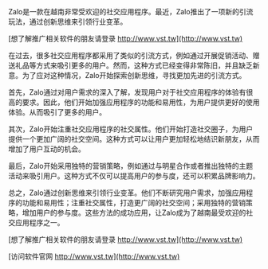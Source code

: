 Zalo是一款在越南非常受欢迎的社交应用程序。最近，Zalo推出了一项新的引流玩法，通过创新思维来引领行业变革。

[想了解推广相关软件的朋友请登录 http://www.vst.tw](http://www.vst.tw)

在过去，很多社交应用程序都采用了类似的引流方式，例如通过开展促销活动、赠送礼品等方式来吸引更多的用户。然而，这种方式已经变得非常陈旧，并且缺乏新意。为了应对这种情况，Zalo开始探索创新思维，寻找更加先进的引流方式。

首先，Zalo通过对用户需求的深入了解，发现用户对于社交应用程序的体验有很高的要求。因此，他们开始加强应用程序的功能和易用性，为用户提供更好的使用体验。从而吸引了更多的用户。

其次，Zalo开始注重社交应用程序的社交属性。他们开始打造社交圈子，为用户提供一个更加广阔的社交空间。这种方式可以让用户更加轻松地结识新朋友，从而增加了用户互动的机会。

最后，Zalo开始采用独特的营销策略，例如通过与明星合作或者推出独特的主题活动来吸引用户。这种方式不仅可以提高用户的参与度，还可以积累品牌影响力。

总之，Zalo通过创新思维来引领行业变革。他们不断研究用户需求，加强应用程序的功能和易用性；注重社交属性，打造更广阔的社交空间；采用独特的营销策略，增加用户的参与度。这些方法的成功应用，让Zalo成为了越南最受欢迎的社交应用程序之一。

[想了解推广相关软件的朋友请登录 http://www.vst.tw](http://www.vst.tw)


[访问软件官网 http://www.vst.tw](http://www.vst.tw)
